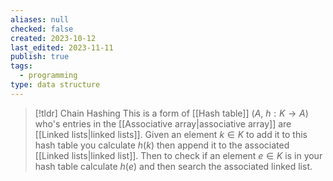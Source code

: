 ```yaml
---
aliases: null
checked: false
created: 2023-10-12
last_edited: 2023-11-11
publish: true
tags:
  - programming
type: data structure
---
```

>[!tldr] Chain Hashing
>This is a form of [[Hash table]] ($A$, $h: K \rightarrow A$) who's entries in the [[Associative array|associative array]] are [[Linked lists|linked lists]]. Given an element $k \in K$ to add it to this hash table you calculate $h(k)$ then append it to the associated [[Linked lists|linked list]]. Then to check if an element $e \in K$ is in your hash table calculate $h(e)$ and then search the associated linked list.
